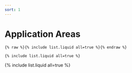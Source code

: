 ```yaml
---
sort: 1
---
```


# Application Areas

```
{% raw %}{% include list.liquid all=true %}{% endraw %}

{% include list.liquid all=true %}
```

{% include list.liquid all=true %}
